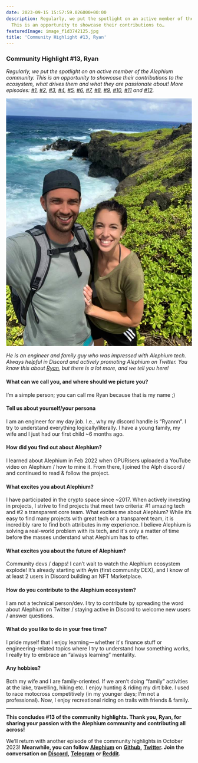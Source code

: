 ```yaml
---
date: 2023-09-15 15:57:59.026000+00:00
description: Regularly, we put the spotlight on an active member of the Alephium community.
  This is an opportunity to showcase their contributions to…
featuredImage: image_f1d3742125.jpg
title: 'Community Highlight #13, Ryan'
---
```


### Community Highlight \#13, Ryan

_Regularly, we put the spotlight on an active member of the Alephium community. This is an opportunity to showcase their contributions to the ecosystem, what drives them and what they are passionate about! More episodes:_ <a href="https://medium.com/@alephium/community-highlight-wilhelm-k%C3%A4llstr%C3%B6m-aka-oracleuggla-81d3938c5692" class="markup--anchor markup--p-anchor" data-href="https://medium.com/@alephium/community-highlight-wilhelm-k%C3%A4llstr%C3%B6m-aka-oracleuggla-81d3938c5692" rel="noopener" target="_blank"><em>#1</em></a>_,_ <a href="https://medium.com/@alephium/community-highlight-cgi-bin-c102cc106f19" class="markup--anchor markup--p-anchor" data-href="https://medium.com/@alephium/community-highlight-cgi-bin-c102cc106f19" rel="noopener" target="_blank"><em>#2</em></a>_,_ <a href="https://medium.com/@alephium/community-highlight-3-digdug-48a7ec868504" class="markup--anchor markup--p-anchor" data-href="https://medium.com/@alephium/community-highlight-3-digdug-48a7ec868504" rel="noopener" target="_blank"><em>#3</em></a>_,_ <a href="https://medium.com/@alephium/community-highlight-4-montail-e24fd88882a0" class="markup--anchor markup--p-anchor" data-href="https://medium.com/@alephium/community-highlight-4-montail-e24fd88882a0" rel="noopener" target="_blank"><em>#4</em></a>_,_ <a href="https://medium.com/@alephium/community-highlight-5-txn-71c4fd76ffe8" class="markup--anchor markup--p-anchor" data-href="https://medium.com/@alephium/community-highlight-5-txn-71c4fd76ffe8" rel="noopener" target="_blank"><em>#5</em></a>_,_ <a href="https://medium.com/@alephium/community-highlight-6-waldi-zkit-beats-37af1f6df3b8" class="markup--anchor markup--p-anchor" data-href="https://medium.com/@alephium/community-highlight-6-waldi-zkit-beats-37af1f6df3b8" rel="noopener" target="_blank"><em>#6</em></a>_,_ <a href="https://medium.com/@alephium/community-highlight-7-oheka-13d8b4ae025e" class="markup--anchor markup--p-anchor" data-href="https://medium.com/@alephium/community-highlight-7-oheka-13d8b4ae025e" rel="noopener" target="_blank"><em>#7</em></a>_,_ <a href="https://medium.com/@alephium/community-highlight-8-jorge-438510785041" class="markup--anchor markup--p-anchor" data-href="https://medium.com/@alephium/community-highlight-8-jorge-438510785041" rel="noopener" target="_blank"><em>#8</em></a>_,_ <a href="https://medium.com/@alephium/community-highlight-9-dzhemsh-a0a4a98a8489" class="markup--anchor markup--p-anchor" data-href="https://medium.com/@alephium/community-highlight-9-dzhemsh-a0a4a98a8489" rel="noopener" target="_blank"><em>#9</em></a>_,_ <a href="https://medium.com/@alephium/community-highlight-10-lx-aka-lix-fde724cf8d81" class="markup--anchor markup--p-anchor" data-href="https://medium.com/@alephium/community-highlight-10-lx-aka-lix-fde724cf8d81" rel="noopener" target="_blank"><em>#10</em></a>_,_ <a href="https://medium.com/@alephium/community-highlight-11-dr-jekyll-165ab9a51880" class="markup--anchor markup--p-anchor" data-href="https://medium.com/@alephium/community-highlight-11-dr-jekyll-165ab9a51880" rel="noopener" target="_blank"><em>#11</em></a> _and_ <a href="https://medium.com/@alephium/community-highlight-12-sam-a-k-a-energy45-610005a9219b" class="markup--anchor markup--p-anchor" data-href="https://medium.com/@alephium/community-highlight-12-sam-a-k-a-energy45-610005a9219b" target="_blank"><em>#12</em></a>_._

![](image_f1d3742125.jpg)

_He is an engineer and family guy who was impressed with Alephium tech. Always helpful in Discord and actively promoting Alephium on Twitter. You know this about_ <a href="https://twitter.com/RyanRit91769208" class="markup--anchor markup--p-anchor" data-href="https://twitter.com/RyanRit91769208" rel="noopener" target="_blank"><em>Ryan</em></a>_, but there is a lot more, and we tell you here!_

#### **What can we call you, and where should we picture you?**

I’m a simple person; you can call me Ryan because that is my name ;)

#### **Tell us about yourself/your persona**

I am an engineer for my day job. I.e., why my discord handle is “Ryannn”. I try to understand everything logically/literally. I have a young family, my wife and I just had our first child ~6 months ago.

#### **How did you find out about Alephium?**

I learned about Alephium in Feb 2022 when GPURisers uploaded a YouTube video on Alephium / how to mine it. From there, I joined the Alph discord / and continued to read & follow the project.

#### **What excites you about Alephium?**

I have participated in the crypto space since ~2017. When actively investing in projects, I strive to find projects that meet two criteria: \#1 amazing tech and \#2 a transparent core team. What excites me about Alephium? While it’s easy to find many projects with great tech or a transparent team, it is incredibly rare to find both attributes in my experience. I believe Alephium is solving a real-world problem with its tech, and it's only a matter of time before the masses understand what Alephium has to offer.

#### **What excites you about the future of Alephium?**

Community devs / dapps! I can’t wait to watch the Alephium ecosystem explode! It’s already starting with Ayin (first community DEX), and I know of at least 2 users in Discord building an NFT Marketplace.

#### **How do you contribute to the Alephium ecosystem?**

I am not a technical person/dev. I try to contribute by spreading the word about Alephium on Twitter / staying active in Discord to welcome new users / answer questions.

#### **What do you like to do in your free time?**

I pride myself that I enjoy learning — whether it's finance stuff or engineering-related topics where I try to understand how something works, I really try to embrace an “always learning” mentality.

#### **Any hobbies?**

Both my wife and I are family-oriented. If we aren’t doing “family” activities at the lake, travelling, hiking etc. I enjoy hunting & riding my dirt bike. I used to race motocross competitively (in my younger days; I'm not a professional). Now, I enjoy recreational riding on trails with friends & family.

---

**This concludes \#13 of the community highlights. Thank you, Ryan, for sharing your passion with the Alephium community and contributing all across!**

We’ll return with another episode of the community highlights in October 2023! **Meanwhile, you can follow** <a href="https://alephium.org/" class="markup--anchor markup--p-anchor" data-href="https://alephium.org/" rel="noopener ugc nofollow noopener" target="_blank"><strong>Alephium</strong></a> **on** <a href="https://github.com/alephium/" class="markup--anchor markup--p-anchor" data-href="https://github.com/alephium/" rel="noopener ugc nofollow noopener" target="_blank"><strong>Github</strong></a>**,** <a href="https://twitter.com/alephium" class="markup--anchor markup--p-anchor" data-href="https://twitter.com/alephium" rel="noopener ugc nofollow noopener" target="_blank"><strong>Twitter</strong></a>**. Join the conversation on** <a href="https://alephium.org/discord" class="markup--anchor markup--p-anchor" data-href="https://alephium.org/discord" rel="noopener ugc nofollow noopener" target="_blank"><strong>Discord</strong></a>**,** <a href="https://t.me/alephiumgroup" class="markup--anchor markup--p-anchor" data-href="https://t.me/alephiumgroup" rel="noopener ugc nofollow noopener" target="_blank"><strong>Telegram</strong></a> **or** <a href="https://www.reddit.com/r/alephium" class="markup--anchor markup--p-anchor" data-href="https://www.reddit.com/r/alephium" rel="noopener ugc nofollow noopener" target="_blank"><strong>Reddit</strong></a>**.**
